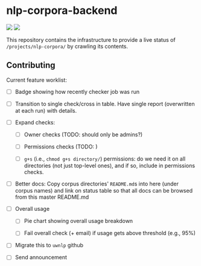 # nlp-corpora-backend

![](https://img.shields.io/badge/docs-passing-brightgreen.svg?longCache=true&style=flat)
![](https://img.shields.io/badge/built-6/22/18-blue.svg?longCache=true&style=flat)

This repository contains the infrastructure to provide a live status of
`/projects/nlp-corpora/` by crawling its contents.

## Contributing

Current feature worklist:

- [ ] Badge showing how recently checker job was run

- [ ] Transition to single check/cross in table. Have single report
  (overwritten at each run) with details.

- [ ] Expand checks:

    - [ ] Owner checks (TODO: should only be admins?)

    - [ ] Permissions checks (TODO: )

    - [ ] `g+s` (i.e., `chmod g+s directory/`) permissions: do we need it on
      all directories (not just top-level ones), and if so, include in
      permissions checks.

- [ ] Better docs: Copy corpus directories' `README.md`s into here (under
  corpus names) and link on status table so that all docs can be browsed from
  this master README.md

- [ ] Overall usage

    - [ ] Pie chart showing overall usage breakdown

    - [ ] Fail overall check (+ email) if usage gets above threshold (e.g., 95%)

- [ ] Migrate this to `uwnlp` github

- [ ] Send announcement
